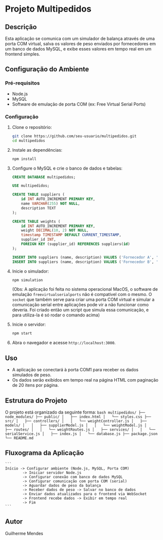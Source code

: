 # Projeto Multipedidos

## Descrição

Esta aplicação se comunica com um simulador de balança através de uma porta COM virtual, salva os valores de peso enviados por fornecedores em um banco de dados MySQL, e exibe esses valores em tempo real em um frontend simples.

## Configuração do Ambiente

### Pré-requisitos

- Node.js
- MySQL
- Software de emulação de porta COM (ex: Free Virtual Serial Ports)

### Configuração

1. Clone o repositório:
    ```bash
    git clone https://github.com/seu-usuario/multipedidos.git
    cd multipedidos
    ```

2. Instale as dependências:
    ```bash
    npm install
    ```

3. Configure o MySQL e crie o banco de dados e tabelas:
    ```sql
    CREATE DATABASE multipedidos;

    USE multipedidos;

    CREATE TABLE suppliers (
        id INT AUTO_INCREMENT PRIMARY KEY,
        name VARCHAR(255) NOT NULL,
        description TEXT
    );

    CREATE TABLE weights (
        id INT AUTO_INCREMENT PRIMARY KEY,
        weight DECIMAL(10, 2) NOT NULL,
        timestamp TIMESTAMP DEFAULT CURRENT_TIMESTAMP,
        supplier_id INT,
        FOREIGN KEY (supplier_id) REFERENCES suppliers(id)
    );

    INSERT INTO suppliers (name, description) VALUES ('Fornecedor A', 'Fornecedor de maquinas pesadas');
    INSERT INTO suppliers (name, description) VALUES ('Fornecedor B', 'Fornecedor de maquinas leves');
    ```

4. Inicie o simulador:
    ```bash
    npm simulation
    ```
    (Obs: A aplicação foi feita no sistema operacional MacOS, o software de emulação `freevirtualserialports` não é compativel com o mesmo. O `socket` que também serve para criar uma porta COM virtual e simular a comunicação serial entre aplicações pode vir a não funcionar como deveria. Foi criado então um script que simula essa comunicação, e para utiliza-la é só rodar o comando acima)

5. Inicie o servidor:
    ```bash
    npm start
    ```

6. Abra o navegador e acesse `http://localhost:3000`.

## Uso

- A aplicação se conectará à porta COM1 para receber os dados simulados de peso.
- Os dados serão exibidos em tempo real na página HTML com paginação de 20 itens por página.

## Estrutura do Projeto

O projeto está organizado da seguinte forma:
    ```bash
    multipedidos/
    ├── node_modules/
    ├── public/
    │   ├── index.html
    │   └── styles.css
    ├── src/
    │   ├── controllers/
    │   │   └── weightController.js
    │   ├── models/
    │   │   ├── supplierModel.js
    │   │   └── weightModel.js
    │   ├── routes/
    │   │   └── weightRoutes.js
    │   ├── services/
    │   │   └── serialService.js
    │   ├── index.js
    │   └── database.js
    ├── package.json
    └── README.md
    ```

## Fluxograma da Aplicação
    ```
    Início -> Configurar ambiente (Node.js, MySQL, Porta COM)
            -> Iniciar servidor Node.js
            -> Configurar conexão com banco de dados MySQL
            -> Configurar comunicação com porta COM (serial)
            -> Aguardar dados de peso da balança
            -> Receber dados de peso -> Salvar no banco de dados
            -> Enviar dados atualizados para o frontend via WebSocket
            -> Frontend recebe dados -> Exibir em tempo real
            -> Fim
    ```

## Autor

Guilherme Mendes
